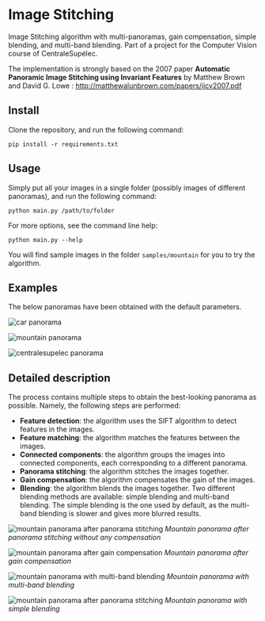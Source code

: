# Image Stitching

Image Stitching algorithm with multi-panoramas, gain compensation, simple blending, and multi-band blending. Part of a project for the Computer Vision course of CentraleSupélec.

The implementation is strongly based on the 2007 paper **Automatic Panoramic Image Stitching using Invariant Features** by Matthew Brown and David G. Lowe : <http://matthewalunbrown.com/papers/ijcv2007.pdf>

## Install

Clone the repository, and run the following command:

    pip install -r requirements.txt

## Usage

Simply put all your images in a single folder (possibly images of different panoramas), and run the following command:

    python main.py /path/to/folder

For more options, see the command line help:

    python main.py --help

You will find sample images in the folder `samples/mountain` for you to try the algorithm.

## Examples

The below panoramas have been obtained with the default parameters.

![car panorama](samples/panoramas/car.jpg?raw=true)

![mountain panorama](samples/panoramas/mountain.jpg?raw=true)

![centralesupelec panorama](samples/panoramas/centralesupelec.jpg?raw=true)

## Detailed description

The process contains multiple steps to obtain the best-looking panorama as possible. Namely, the following steps are performed:

- **Feature detection**: the algorithm uses the SIFT algorithm to detect features in the images.
- **Feature matching**: the algorithm matches the features between the images.
- **Connected components**: the algorithm groups the images into connected components, each corresponding to a different panorama.
- **Panorama stitching**: the algorithm stitches the images together.
- **Gain compensation**: the algorithm compensates the gain of the images.
- **Blending**: the algorithm blends the images together. Two different blending methods are available: simple blending and multi-band blending. The simple blending is the one used by default, as the multi-band blending is slower and gives more blurred results.

![mountain panorama after panorama stitching](samples/steps/mountain_no_compensation.jpg?raw=true)
_Mountain panorama after panorama stitching without any compensation_

![mountain panorama after gain compensation](samples/steps/mountain_gain_compensation.jpg?raw=true)
_Mountain panorama after gain compensation_

![mountain panorama with multi-band blending](samples/steps/mountain_multi_band_blending.jpg?raw=true)
_Mountain panorama with multi-band blending_

![mountain panorama after panorama stitching](samples/panoramas/mountain.jpg?raw=true)
_Mountain panorama with simple blending_
